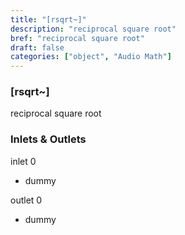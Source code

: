 ```yaml
---
title: "[rsqrt~]"
description: "reciprocal square root"
bref: "reciprocal square root"
draft: false
categories: ["object", "Audio Math"]
---
```


### [rsqrt~]

reciprocal square root

### Inlets & Outlets

inlet 0

 - dummy

outlet 0

 - dummy
 
